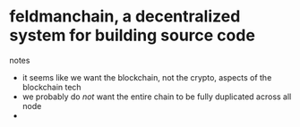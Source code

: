 # feldmanchain, a decentralized system for building source code

notes

* it seems like we want the blockchain, not the crypto, aspects of the blockchain tech
* we probably do _not_ want the entire chain to be fully duplicated across all node
* 